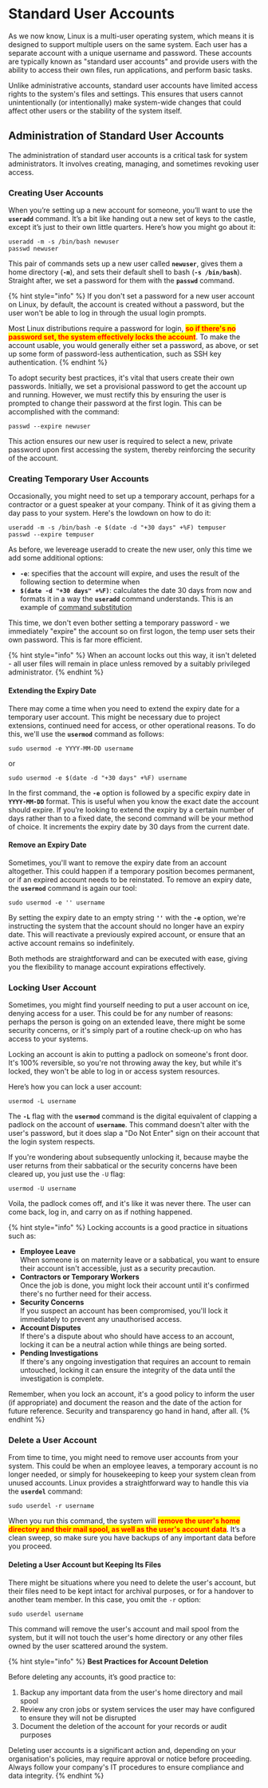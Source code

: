 # Standard User Accounts

As we now know, Linux is a multi-user operating system, which means it is designed to support multiple users on the same system. Each user has a separate account with a unique username and password. These accounts are typically known as "standard user accounts" and provide users with the ability to access their own files, run applications, and perform basic tasks.

Unlike administrative accounts, standard user accounts have limited access rights to the system's files and settings. This ensures that users cannot unintentionally (or intentionally) make system-wide changes that could affect other users or the stability of the system itself.



## Administration of Standard User Accounts

The administration of standard user accounts is a critical task for system administrators. It involves creating, managing, and sometimes revoking user access.



### Creating User Accounts

When you’re setting up a new account for someone, you’ll want to use the **`useradd`** command. It’s a bit like handing out a new set of keys to the castle, except it’s just to their own little quarters. Here’s how you might go about it:

```
useradd -m -s /bin/bash newuser
passwd newuser
```

This pair of commands sets up a new user called **`newuser`**, gives them a home directory (**`-m`**), and sets their default shell to bash (**`-s /bin/bash`**). Straight after, we set a password for them with the **`passwd`** command.

{% hint style="info" %}
If you don't set a password for a new user account on Linux, by default, the account is created without a password, but the user won't be able to log in through the usual login prompts.



Most Linux distributions require a password for login, <mark style="color:red;">**so if there's no password set, the system effectively locks the account**</mark>. To make the account usable, you would generally either set a password, as above, or set up some form of password-less authentication, such as SSH key authentication.
{% endhint %}

To adopt security best practices, it's vital that users create their own passwords. Initially, we set a provisional password to get the account up and running. However, we must rectify this by ensuring the user is prompted to change their password at the first login. This can be accomplished with the command:

```
passwd --expire newuser
```

This action ensures our new user is required to select a new, private password upon first accessing the system, thereby reinforcing the security of the account.



### Creating Temporary User Accounts

Occasionally, you might need to set up a temporary account, perhaps for a contractor or a guest speaker at your company. Think of it as giving them a day pass to your system. Here's the lowdown on how to do it:

```
useradd -m -s /bin/bash -e $(date -d "+30 days" +%F) tempuser
passwd --expire tempuser
```

As before, we levereage useradd to create the new user, only this time we add some additional options:

* **`-e`**: specifies that the account will expire, and uses the result of the following section to determine when
* **`$(date -d "+30 days" +%F)`**: calculates the date 30 days from now and formats it in a way the **`useradd`** command understands. This is an example of [command substitution](../../../shell-scripting/variables/command-substitution.md)

This time,  we don't even bother setting a temporary password - we immediately "expire" the account so on first logon, the temp user sets their own password. This is far more efficient.

{% hint style="info" %}
When an account locks out this way, it isn't deleted - all user files will remain in place unless removed by a suitably privileged administrator.
{% endhint %}

#### Extending the Expiry Date

There may come a time when you need to extend the expiry date for a temporary user account. This might be necessary due to project extensions, continued need for access, or other operational reasons. To do this, we'll use the **`usermod`** command as follows:

```
sudo usermod -e YYYY-MM-DD username
```

or

```
sudo usermod -e $(date -d "+30 days" +%F) username

```

In the first command, the **`-e`** option is followed by a specific expiry date in **`YYYY-MM-DD`** format. This is useful when you know the exact date the account should expire. If you’re looking to extend the expiry by a certain number of days rather than to a fixed date, the second command will be your method of choice. It increments the expiry date by 30 days from the current date.

#### Remove an Expiry Date

Sometimes, you'll want to remove the expiry date from an account altogether. This could happen if a temporary position becomes permanent, or if an expired account needs to be reinstated. To remove an expiry date, the **`usermod`** command is again our tool:

```
sudo usermod -e '' username
```

By setting the expiry date to an empty string **`''`** with the **`-e`** option, we're instructing the system that the account should no longer have an expiry date. This will reactivate a previously expired account, or ensure that an active account remains so indefinitely.

Both methods are straightforward and can be executed with ease, giving you the flexibility to manage account expirations effectively.



### Locking User Account

Sometimes, you might find yourself needing to put a user account on ice, denying access for a user. This could be for any number of reasons: perhaps the person is going on an extended leave, there might be some security concerns, or it's simply part of a routine check-up on who has access to your systems.

Locking an account is akin to putting a padlock on someone's front door. It's 100% reversible, so you're not throwing away the key, but while it's locked, they won't be able to log in or access system resources.

Here’s how you can lock a user account:

```
usermod -L username
```

The **`-L`** flag with the **`usermod`** command is the digital equivalent of clapping a padlock on the account of **`username`**. This command doesn't alter with the user's password, but it does slap a "Do Not Enter" sign on their account that the login system respects.

If you're wondering about subsequently unlocking it, because maybe the user returns from their sabbatical or the security concerns have been cleared up, you just use the `-U` flag:

```
usermod -U username
```

Voila, the padlock comes off, and it's like it was never there. The user can come back, log in, and carry on as if nothing happened.

{% hint style="info" %}
Locking accounts is a good practice in situations such as:

* **Employee Leave**\
  When someone is on maternity leave or a sabbatical, you want to ensure their account isn't accessible, just as a security precaution.
* **Contractors or Temporary Workers**\
  Once the job is done, you might lock their account until it's confirmed there's no further need for their access.
* **Security Concerns**\
  If you suspect an account has been compromised, you'll lock it immediately to prevent any unauthorised access.
* **Account Disputes**\
  If there's a dispute about who should have access to an account, locking it can be a neutral action while things are being sorted.
* **Pending Investigations**\
  If there's any ongoing investigation that requires an account to remain untouched, locking it can ensure the integrity of the data until the investigation is complete.



Remember, when you lock an account, it's a good policy to inform the user (if appropriate) and document the reason and the date of the action for future reference. Security and transparency go hand in hand, after all.
{% endhint %}



### Delete a User Account

From time to time, you might need to remove user accounts from your system. This could be when an employee leaves, a temporary account is no longer needed, or simply for housekeeping to keep your system clean from unused accounts. Linux provides a straightforward way to handle this via the **`userdel`** command:

```
sudo userdel -r username
```

When you run this command, the system will <mark style="color:red;">**remove the user's home directory and their mail spool, as well as the user's account data**</mark>. It’s a clean sweep, so make sure you have backups of any important data before you proceed.

#### **Deleting a User Account but Keeping Its Files**

There might be situations where you need to delete the user's account, but their files need to be kept intact for archival purposes, or for a handover to another team member. In this case, you omit the `-r` option:

```
sudo userdel username
```

This command will remove the user's account and mail spool from the system, but it will not touch the user's home directory or any other files owned by the user scattered around the system.

{% hint style="info" %}
**Best Practices for Account Deletion**

Before deleting any accounts, it’s good practice to:

1. Backup any important data from the user's home directory and mail spool
2. Review any cron jobs or system services the user may have configured to ensure they will not be disrupted
3. Document the deletion of the account for your records or audit purposes

Deleting user accounts is a significant action and, depending on your organisation's policies, may require approval or notice before proceeding. Always follow your company's IT procedures to ensure compliance and data integrity.
{% endhint %}

